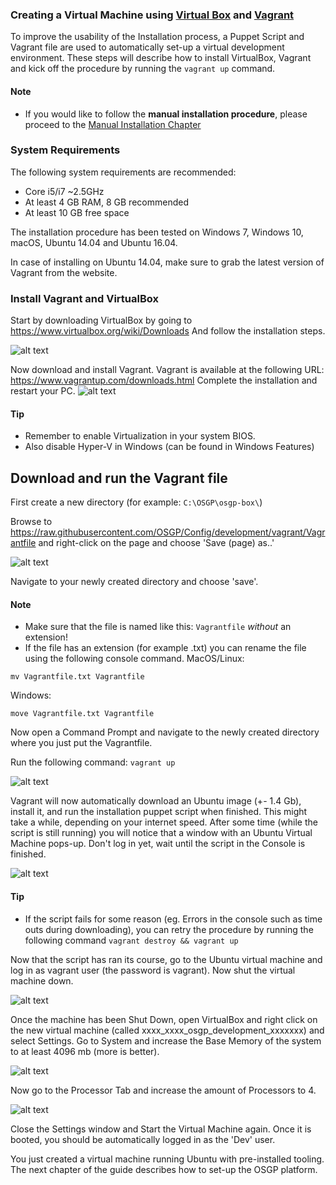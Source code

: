 ### Creating a Virtual Machine using [Virtual Box](https://www.virtualbox.org/) and [Vagrant](https://www.vagrantup.com)
To improve the usability of the Installation process, a Puppet Script and Vagrant file are used to automatically set-up a virtual development environment. These steps will describe how to install VirtualBox, Vagrant and kick off the procedure by running the `vagrant up` command.

#### Note
 - If you would like to follow the **manual installation procedure**, please proceed to the [Manual Installation Chapter](./manualInstallation.md)

### System Requirements
The following system requirements are recommended:

- Core i5/i7 ~2.5GHz
- At least 4 GB RAM, 8 GB recommended
- At least 10 GB free space

The installation procedure has been tested on Windows 7, Windows 10, macOS, Ubuntu 14.04 and Ubuntu 16.04.

In case of installing on Ubuntu 14.04, make sure to grab the latest version of Vagrant from the website.

### Install Vagrant and VirtualBox

Start by downloading VirtualBox by going to <https://www.virtualbox.org/wiki/Downloads>
And follow the installation steps.

![alt text](./installation-script-screenshots/01.png)

Now download and install Vagrant. Vagrant is available at the following URL:
<https://www.vagrantup.com/downloads.html>
Complete the installation and restart your PC.
![alt text](./installation-script-screenshots/02.png)


#### Tip
 - Remember to enable Virtualization in your system BIOS.
 - Also disable Hyper-V in Windows (can be found in Windows Features)

## Download and run the Vagrant file
First create a new directory (for example: `C:\OSGP\osgp-box\`)

Browse to <https://raw.githubusercontent.com/OSGP/Config/development/vagrant/Vagrantfile> and right-click on the page and choose 'Save (page) as..'

![alt text](./installation-script-screenshots/03.png)

Navigate to your newly created directory and choose 'save'.

#### Note
 - Make sure that the file is named like this: `Vagrantfile`  *without* an extension!
 - If the file has an extension (for example .txt) you can rename the file using the following console command.
MacOS/Linux:
```shell
mv Vagrantfile.txt Vagrantfile
```
Windows:
```shell
move Vagrantfile.txt Vagrantfile
```

Now open a Command Prompt and navigate to the newly created directory where you just put the Vagrantfile.

Run the following command:
`vagrant up`

![alt text](./installation-script-screenshots/04.png)

Vagrant will now automatically download an Ubuntu image (+- 1.4 Gb), install it, and run the installation puppet script when finished. This might take a while, depending on your internet speed.
After some time (while the script is still running) you will notice that a window with an Ubuntu Virtual Machine pops-up.
Don't log in yet, wait until the script in the Console is finished.

![alt text](./installation-script-screenshots/05.png)

#### Tip
 - If the script fails for some reason (eg. Errors in the console such as time outs during downloading), you can retry the procedure by running the following command `vagrant destroy && vagrant up`
 
Now that the script has ran its course, go to the Ubuntu virtual machine and log in as vagrant user (the password is vagrant). Now shut the virtual machine down.

![alt text](./installation-script-screenshots/06.png)

Once the machine has been Shut Down, open VirtualBox and right click on the new virtual machine (called xxxx_xxxx_osgp_development_xxxxxxx) and select Settings. Go to System and increase the Base Memory of the system to at least 4096 mb (more is better).

![alt text](./installation-script-screenshots/07.png)

Now go to the Processor Tab and increase the amount of Processors to 4.

![alt text](./installation-script-screenshots/08.png)

Close the Settings window and Start the Virtual Machine again. Once it is booted, you should be automatically logged in as the 'Dev' user.

You just created a virtual machine running Ubuntu with pre-installed tooling. The next chapter of the guide describes how to set-up the OSGP platform.
